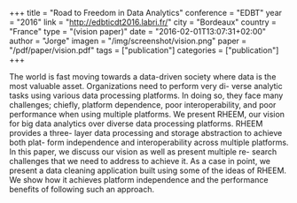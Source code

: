 +++
title = "Road to Freedom in Data Analytics"
conference = "EDBT"
year = "2016"
link = "http://edbticdt2016.labri.fr/"
city = "Bordeaux"
country =  "France"
type = "(vision paper)"
date = "2016-02-01T13:07:31+02:00"
author = "Jorge"
imagen = "/img/screenshot/vision.png"
paper = "/pdf/paper/vision.pdf"
tags = ["publication"]
categories = ["publication"]
+++

The world is fast moving towards a data-driven society where data is the most valuable asset. Organizations need to perform very di- verse analytic tasks using various data processing platforms. In doing so, they face many challenges; chiefly, platform dependence, poor interoperability, and poor performance when using multiple platforms. We present RHEEM, our vision for big data analytics over diverse data processing platforms. RHEEM provides a three- layer data processing and storage abstraction to achieve both plat- form independence and interoperability across multiple platforms. In this paper, we discuss our vision as well as present multiple re- search challenges that we need to address to achieve it. As a case in point, we present a data cleaning application built using some of the ideas of RHEEM. We show how it achieves platform independence and the performance benefits of following such an approach.